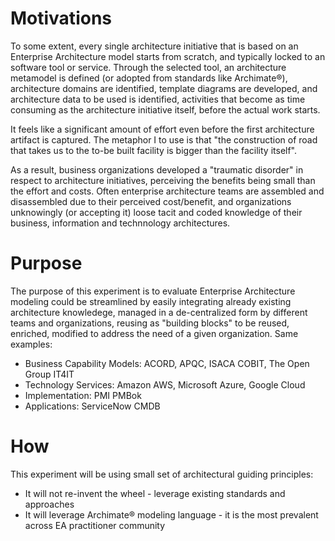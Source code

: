 # Motivations

To some extent, every single architecture initiative that is based on an Enterprise Architecture model starts from scratch, and typically locked to an software tool or service. Through the selected tool, an architecture metamodel is defined (or adopted from standards like Archimate®), architecture domains are identified, template diagrams are developed, and architecture data to be used is identified, activities that become as time consuming as the architecture initiative itself, before the actual work starts.

It feels like a significant amount of effort even before the first architecture artifact is captured. The metaphor I to use is that "the construction of road that takes us to the to-be built facility is bigger than the facility itself". 

As a result, business organizations developed a "traumatic disorder" in respect to architecture initiatives, perceiving the benefits being small than the effort and costs. Often enterprise architecture teams are assembled and disassembled due to their perceived cost/benefit, and organizations unknowingly (or accepting it) loose tacit and coded knowledge of their business, information and technnology architectures.

# Purpose

The purpose of this experiment is to evaluate Enterprise Architecture modeling could be streamlined by easily integrating already existing architecture knowledege, managed in a de-centralized form by different teams and organizations, reusing as "building blocks" to be reused, enriched, modified to address the need of a given organization. Same examples:

* Business Capability Models: ACORD, APQC, ISACA COBIT, The Open Group IT4IT
* Technology Services: Amazon AWS, Microsoft Azure, Google Cloud
* Implementation: PMI PMBok
* Applications: ServiceNow CMDB

# How

This experiment will be using small set of architectural guiding principles:

* It will not re-invent the wheel - leverage existing standards and approaches
* It will leverage Archimate® modeling language - it is the most prevalent across EA practitioner community

